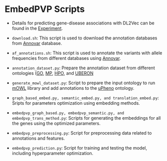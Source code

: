 # EmbedPVP Scripts

- Details for predicting gene-disease associations with DL2Vec can be found in the [Experiment](https://github.com/bio-ontology-research-group/DL2Vec/tree/master/Experiment).

- `download.sh`: 
This script is used to download the annotation databases from [Annovar](https://annovar.openbioinformatics.org/en/latest/) database.

- `af_annotations.sh`:
This script is used to annotate the variants with allele frequencies from different databases using [Annovar](https://annovar.openbioinformatics.org/en/latest/).

- `annotation_dataset.py`: 
Prepare the annotation dataset from different ontologies ([GO](http://geneontology.org/docs/download-go-annotations/), [MP](http://www.informatics.jax.org/vocab/mp_ontology), [HPO](https://hpo.jax.org/app/download/annotation), and [UBERON](https://www.ebi.ac.uk/ols/ontologies/uberon)

- `generate_mowl_dataset.py`: 
Script to prepare the input ontology to run [mOWL](https://github.com/bio-ontology-research-group/mowl) library and add annotations to the [uPheno](https://zenodo.org/records/3710690) ontology.

- `graph_based_embed.py, semantic_embed.py, and translation_embed.py`: 
Sripts for parameters optimization using embedding methods.

- `embedpvp_graph_based.py, embedpvp_semantic.py, and embedpvp_trans_method.py`: 
Scripts for generating the embeddings for all the genes using the optimized parameters.

- `embedpvp_preprocessing.py`: 
Script for preprocessing data related to annotations and features.

- `embedpvp_prediction.py`: 
Script for training and testing the model, including hyperparameter optimization.